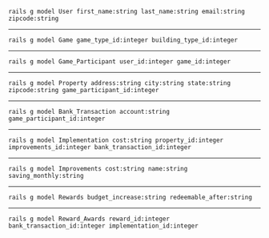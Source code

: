     rails g model User first_name:string last_name:string email:string zipcode:string
    
____

    rails g model Game game_type_id:integer building_type_id:integer
    
___

    rails g model Game_Participant user_id:integer game_id:integer

___

    rails g model Property address:string city:string state:string zipcode:string game_participant_id:integer

___

    rails g model Bank_Transaction account:string game_participant_id:integer

____

    rails g model Implementation cost:string property_id:integer improvements_id:integer bank_transaction_id:integer

_______

    rails g model Improvements cost:string name:string saving_monthly:string

_____

    rails g model Rewards budget_increase:string redeemable_after:string
    
______

    rails g model Reward_Awards reward_id:integer bank_transaction_id:integer implementation_id:integer

